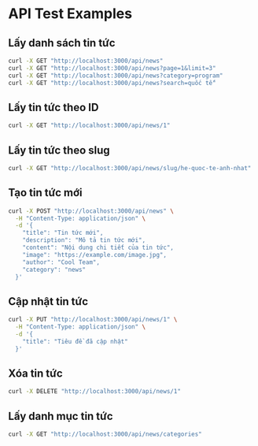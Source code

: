 # API Test Examples

## Lấy danh sách tin tức

```bash
curl -X GET "http://localhost:3000/api/news"
curl -X GET "http://localhost:3000/api/news?page=1&limit=3"
curl -X GET "http://localhost:3000/api/news?category=program"
curl -X GET "http://localhost:3000/api/news?search=quốc tế"
```

## Lấy tin tức theo ID

```bash
curl -X GET "http://localhost:3000/api/news/1"
```

## Lấy tin tức theo slug

```bash
curl -X GET "http://localhost:3000/api/news/slug/he-quoc-te-anh-nhat"
```

## Tạo tin tức mới

```bash
curl -X POST "http://localhost:3000/api/news" \
  -H "Content-Type: application/json" \
  -d '{
    "title": "Tin tức mới",
    "description": "Mô tả tin tức mới",
    "content": "Nội dung chi tiết của tin tức",
    "image": "https://example.com/image.jpg",
    "author": "Cool Team",
    "category": "news"
  }'
```

## Cập nhật tin tức

```bash
curl -X PUT "http://localhost:3000/api/news/1" \
  -H "Content-Type: application/json" \
  -d '{
    "title": "Tiêu đề đã cập nhật"
  }'
```

## Xóa tin tức

```bash
curl -X DELETE "http://localhost:3000/api/news/1"
```

## Lấy danh mục tin tức

```bash
curl -X GET "http://localhost:3000/api/news/categories"
```
